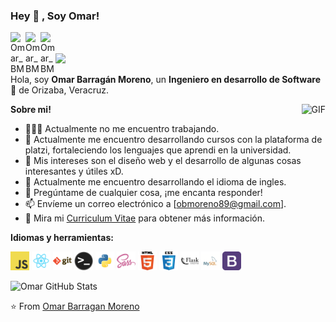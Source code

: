 <!-- <h3 title="Oye"> Hola soy! 👋 </h3> -->

<!--
**Omar Barragan Moreno/obmoreno89** is a ✨ _special_ ✨ repository because its `README.md` (this file) appears on your GitHub profile.


-->
<h3 title="hehehe"> Hey 👋 , Soy Omar!</h3>

<a href="https://www.linkedin.com/in/omar-barragan-moreno-051189">
  <img align="left" alt="Omar_BM" width="24px" src="https://cdn.jsdelivr.net/npm/simple-icons@v3/icons/linkedin.svg" />
</a>
<a href="https://www.instagram.com/Don_Omar_BM89/">
  <img align="left" alt="Omar_BM" width="24px" src="https://cdn.jsdelivr.net/npm/simple-icons@v3/icons/instagram.svg" />
</a>
<a href="https://twitter.com/obmoreno89">
  <img align="left" alt="Omar_BM" width="24px" src="https://cdn.jsdelivr.net/npm/simple-icons@v3/icons/twitter.svg" />
</a>
<br>
<br>
<img src="https://komarev.com/ghpvc/?username=obmoreno89&color=blue">
<br />

Hola, soy **Omar Barragán Moreno**, un **Ingeniero en desarrollo de Software**  🚀  de Orizaba, Veracruz.
 
  <img align="right" alt="GIF" src="https://i.pinimg.com/originals/e4/26/70/e426702edf874b181aced1e2fa5c6cde.gif" />

**Sobre mi!**

- 👨🏽‍💻  Actualmente no me encuentro trabajando.
- 🌱  Actualmente me encuentro desarrollando cursos con la plataforma de platzi, fortaleciendo los lenguajes que aprendi en la universidad.
- 🤔  Mis intereses son el diseño web y el desarrollo de algunas cosas interesantes y útiles xD.
- 💼  Actualmente me encuentro desarrollando el idioma de ingles.
- 💬  Pregúntame de cualquier cosa, ¡me encanta responder!
- 📫  Envíeme un correo electrónico a [obmoreno89@gmail.com].
- 📝  Mira mi [Curriculum Vitae](https://drive.google.com/file/d/1pkzBQrg6J_uGtG25PdLlKhov08hqex0u/view?usp=sharing) para obtener más información.


**Idiomas y herramientas:**  


<code><img height="30" src="https://raw.githubusercontent.com/github/explore/80688e429a7d4ef2fca1e82350fe8e3517d3494d/topics/javascript/javascript.png"></code>
<code><img height="30" src="https://raw.githubusercontent.com/github/explore/80688e429a7d4ef2fca1e82350fe8e3517d3494d/topics/react/react.png"></code>
<code><img height="30" src="https://raw.githubusercontent.com/github/explore/80688e429a7d4ef2fca1e82350fe8e3517d3494d/topics/git/git.png"></code>
<code><img height="30" src="https://raw.githubusercontent.com/github/explore/80688e429a7d4ef2fca1e82350fe8e3517d3494d/topics/terminal/terminal.png"></code>
<code><img height="30" src="https://raw.githubusercontent.com/github/explore/80688e429a7d4ef2fca1e82350fe8e3517d3494d/topics/python/python.png"></code>
<code><img height="30" src="https://raw.githubusercontent.com/github/explore/80688e429a7d4ef2fca1e82350fe8e3517d3494d/topics/sass/sass.png"></code>
<code><img height="30" src="https://raw.githubusercontent.com/github/explore/80688e429a7d4ef2fca1e82350fe8e3517d3494d/topics/html/html.png"></code>
<code><img height="30" src="https://raw.githubusercontent.com/github/explore/80688e429a7d4ef2fca1e82350fe8e3517d3494d/topics/css/css.png"></code>
<code><img height="30" src="https://raw.githubusercontent.com/github/explore/80688e429a7d4ef2fca1e82350fe8e3517d3494d/topics/flask/flask.png"></code>
<code><img height="30" src="https://raw.githubusercontent.com/github/explore/80688e429a7d4ef2fca1e82350fe8e3517d3494d/topics/mysql/mysql.png"></code>
<code><img height="30" src="https://raw.githubusercontent.com/github/explore/80688e429a7d4ef2fca1e82350fe8e3517d3494d/topics/bootstrap/bootstrap.png"></code>







<img src="https://github-readme-stats.vercel.app/api?username=obmoreno89&show_icons=true&hide_border=true&count_private=true&theme=shades-of-red&icon_color=fad000" alt="Omar GitHub Stats">

⭐️ From [Omar Barragan Moreno](https://github.com/obmoreno89)
